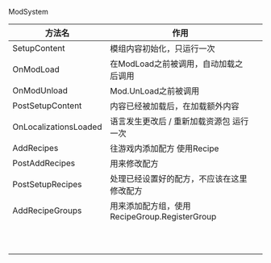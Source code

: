 ModSystem

| 方法名                | 作用                                          |      |
| --------------------- | --------------------------------------------- | ---- |
| SetupContent          | 模组内容初始化，只运行一次                    |      |
| OnModLoad             | 在ModLoad之前被调用，自动加载之后调用         |      |
| OnModUnload           | Mod.UnLoad之前被调用                          |      |
| PostSetupContent      | 内容已经被加载后，在加载额外内容              |      |
| OnLocalizationsLoaded | 语言发生更改后 / 重新加载资源包 运行一次      |      |
| AddRecipes            | 往游戏内添加配方 使用Recipe                   |      |
| PostAddRecipes        | 用来修改配方                                  |      |
| PostSetupRecipes      | 处理已经设置好的配方，不应该在这里修改配方    |      |
| AddRecipeGroups       | 用来添加配方组，使用RecipeGroup.RegisterGroup |      |
|                       |                                               |      |
|                       |                                               |      |
|                       |                                               |      |
|                       |                                               |      |
|                       |                                               |      |
|                       |                                               |      |
|                       |                                               |      |
|                       |                                               |      |
|                       |                                               |      |
|                       |                                               |      |


